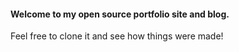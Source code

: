 #### Welcome to my open source portfolio site and blog. 

Feel free to clone it and see how things were made!
